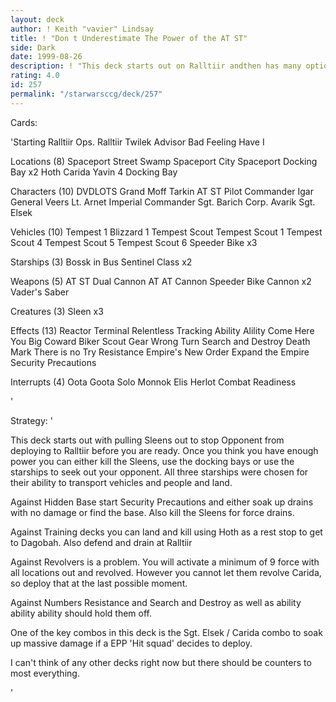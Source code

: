 ```yaml
---
layout: deck
author: ! Keith "vavier" Lindsay
title: ! "Don t Underestimate The Power of the AT ST"
side: Dark
date: 1999-08-26
description: ! "This deck starts out on Ralltiir andthen has many options. You can seek anddestroy or relax and let them come toyou."
rating: 4.0
id: 257
permalink: "/starwarsccg/deck/257"
---
```

Cards: 

'Starting
Ralltiir Ops.
Ralltiir
Twilek Advisor
Bad Feeling Have I

Locations (8)
 Spaceport Street
 Swamp
 Spaceport City
 Spaceport Docking Bay x2
Hoth
Carida
Yavin 4 Docking Bay

Characters (10)
DVDLOTS
Grand Moff Tarkin
AT ST Pilot
Commander Igar
General Veers
Lt. Arnet
Imperial Commander
Sgt. Barich
Corp. Avarik
Sgt. Elsek

Vehicles (10)
Tempest 1
Blizzard 1
Tempest Scout
Tempest Scout 1
Tempest Scout 4
Tempest Scout 5
Tempest Scout 6
Speeder Bike x3

Starships (3)
Bossk in Bus
Sentinel Class x2

Weapons (5)
AT ST Dual Cannon
AT AT Cannon
Speeder Bike Cannon x2
Vader's Saber

Creatures (3)
Sleen x3

Effects (13)
Reactor Terminal
Relentless Tracking
Ability Alility
Come Here You Big Coward
Biker Scout Gear
Wrong Turn
Search and Destroy
Death Mark
There is no Try
Resistance
Empire's New Order
Expand the Empire
Security Precautions

Interrupts (4)
Oota Goota Solo
Monnok
Elis Herlot
Combat Readiness

'

Strategy: '

This deck starts out with pulling Sleens out to
stop Opponent from deploying to Ralltiir before
you are ready. Once you think you have enough
power you can either kill the Sleens, use the
docking bays or use the starships to seek out your
opponent. All three starships were chosen for
their ability to transport vehicles and people
and land.

Against Hidden Base start Security Precautions and
either soak up drains with no damage or find the
base. Also kill the Sleens for force drains.

Against Training decks you can land and kill using
Hoth as a rest stop to get to Dagobah. Also defend
and drain at Ralltiir

Against Revolvers is a problem. You will activate
a minimum of 9 force with all locations out and
revolved. However you cannot let them revolve
Carida, so deploy that at the last possible moment.

Against Numbers Resistance and Search and Destroy
as well as ability ability ability should hold
them off.

One of the key combos in this deck is the
Sgt. Elsek / Carida combo to soak up massive
damage if a EPP 'Hit squad' decides to deploy.

I can't think of any other decks right now but
there should be counters to most everything.

'
